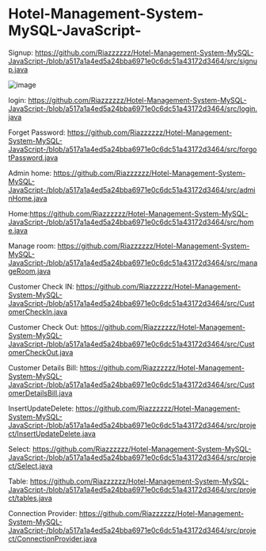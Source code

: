 # Hotel-Management-System-MySQL-JavaScript-

Signup: https://github.com/Riazzzzzz/Hotel-Management-System-MySQL-JavaScript-/blob/a517a1a4ed5a24bba6971e0c6dc51a43172d3464/src/signup.java

![image](https://user-images.githubusercontent.com/130599791/232100776-f2f67dbe-e534-44fb-a131-5937172228f0.png)

login:  https://github.com/Riazzzzzz/Hotel-Management-System-MySQL-JavaScript-/blob/a517a1a4ed5a24bba6971e0c6dc51a43172d3464/src/login.java

Forget Password: https://github.com/Riazzzzzz/Hotel-Management-System-MySQL-JavaScript-/blob/a517a1a4ed5a24bba6971e0c6dc51a43172d3464/src/forgotPassword.java

Admin home: https://github.com/Riazzzzzz/Hotel-Management-System-MySQL-JavaScript-/blob/a517a1a4ed5a24bba6971e0c6dc51a43172d3464/src/adminHome.java

Home:https://github.com/Riazzzzzz/Hotel-Management-System-MySQL-JavaScript-/blob/a517a1a4ed5a24bba6971e0c6dc51a43172d3464/src/home.java

Manage room: https://github.com/Riazzzzzz/Hotel-Management-System-MySQL-JavaScript-/blob/a517a1a4ed5a24bba6971e0c6dc51a43172d3464/src/manageRoom.java

Customer Check IN: https://github.com/Riazzzzzz/Hotel-Management-System-MySQL-JavaScript-/blob/a517a1a4ed5a24bba6971e0c6dc51a43172d3464/src/CustomerCheckIn.java

Customer Check Out: https://github.com/Riazzzzzz/Hotel-Management-System-MySQL-JavaScript-/blob/a517a1a4ed5a24bba6971e0c6dc51a43172d3464/src/CustomerCheckOut.java

Customer Details Bill: https://github.com/Riazzzzzz/Hotel-Management-System-MySQL-JavaScript-/blob/a517a1a4ed5a24bba6971e0c6dc51a43172d3464/src/CustomerDetailsBill.java

InsertUpdateDelete: https://github.com/Riazzzzzz/Hotel-Management-System-MySQL-JavaScript-/blob/a517a1a4ed5a24bba6971e0c6dc51a43172d3464/src/project/InsertUpdateDelete.java

Select: https://github.com/Riazzzzzz/Hotel-Management-System-MySQL-JavaScript-/blob/a517a1a4ed5a24bba6971e0c6dc51a43172d3464/src/project/Select.java

Table: https://github.com/Riazzzzzz/Hotel-Management-System-MySQL-JavaScript-/blob/a517a1a4ed5a24bba6971e0c6dc51a43172d3464/src/project/tables.java

Connection Provider: https://github.com/Riazzzzzz/Hotel-Management-System-MySQL-JavaScript-/blob/a517a1a4ed5a24bba6971e0c6dc51a43172d3464/src/project/ConnectionProvider.java


